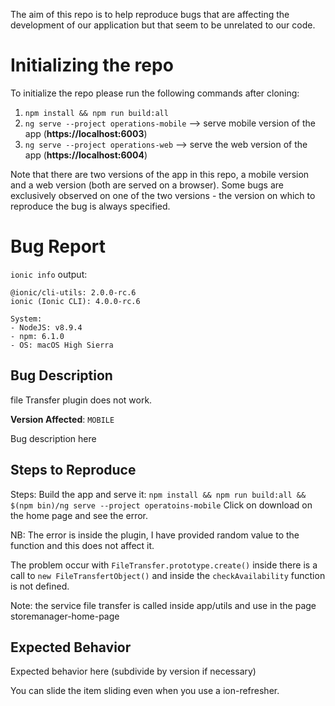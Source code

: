 The aim of this repo is to help reproduce bugs that are affecting the development of our application but that seem to be unrelated to our code.

# Initializing the repo

To initialize the repo please run the following commands after cloning:

1. `npm install && npm run build:all`
2. `ng serve --project operations-mobile` --> serve mobile version of the app (**https://localhost:6003**)
3. `ng serve --project operations-web` --> serve the web version of the app (**https://localhost:6004**)

Note that there are two versions of the app in this repo, a mobile version and a web version (both are served on a browser). Some bugs are exclusively observed on one of the two versions - the version on which to reproduce the bug is always specified.


# Bug Report

`ionic info` output:

```
@ionic/cli-utils: 2.0.0-rc.6
ionic (Ionic CLI): 4.0.0-rc.6

System:
- NodeJS: v8.9.4
- npm: 6.1.0
- OS: macOS High Sierra
```


## Bug Description

file Transfer plugin does not work. 


**Version Affected**: `MOBILE`

Bug description here

## Steps to Reproduce

Steps: 
Build the app and serve it: `npm install && npm run build:all && $(npm bin)/ng serve --project operatoins-mobile`
Click on download on the home page and see the error.

NB: The error is inside the plugin, I have provided random value to the function and this does not affect it. 

The problem occur with `FileTransfer.prototype.create()` inside there is a call to `new FileTransfertObject()` and inside the `checkAvailability` function is not defined.

Note: the service file transfer is called inside app/utils and use in the page storemanager-home-page


## Expected Behavior

Expected behavior here (subdivide by version if necessary)

You can slide the item sliding even when you use a ion-refresher.

